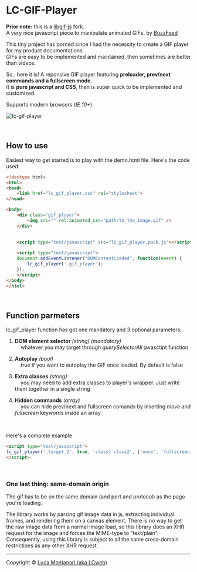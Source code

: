 # LC-GIF-Player

__Prior note:__ this is a [libgif-js](https://github.com/buzzfeed/libgif-js) fork.<br/>
A very nice javascript piece to manipulate animated GIFs, by [BuzzFeed](https://github.com/buzzfeed)

This tiny project has borned since I had the necessity to create a GIF player for my product documentations. <br/>
GIFs are easy to be implemented and maintained, then sometimes are better than videos.

So.. here it is! A reponsive GIF player featuring __preloader, prev/next commands and a fullscreen mode__.<br/>
It is __pure javascript and CSS__, then is super quick to be implemented and customized.

Supports modern browsers (_IE 10+_)


![lc-gif-player](https://lcweb.it/wp-content/uploads/2018/05/lc_gif_player.jpg)


&nbsp;


How to use
---

Easiest way to get started is to play with the demo.html file. Here's the code used:


``` html
<!doctype html>
<html>
<head>
	<link href="lc_gif_player.css" rel="stylesheet">
</head>

<body>
	<div class="gif_player">
		<img src="" rel:animated_src="path/to_the_image.gif" />
	</div>
	

	<script type="text/javascript" src="lc_gif_player.pack.js"></script>
	
	<script type="text/javascript">
    document.addEventListener("DOMContentLoaded", function(event) {   
        lc_gif_player('.gif_player');     
    });
    </script>
</body>
</html>
```

&nbsp;


Function parmeters
---

lc_gif_player function has got one mandatory and 3 optional parameters:

1. __DOM element selector__ _(string) (mandatory)_<br/>
 &nbsp; &nbsp; whatever you may target through _querySelectorAll_ javasctipt function

2. __Autoplay__ _(bool)_<br/>
 &nbsp; &nbsp; true if you want to autoplay the GIF once loaded. By default is false 

3. __Extra classes__ _(string)_<br/>
 &nbsp; &nbsp; you may need to add extra classes to player's wrapper. Just write them together in a single string  

4. __Hidden commands__ _(array)_<br/>
 &nbsp; &nbsp;  you can hide prev/next and fullscreen comands by inserting _move_ and _fullscreen_ keywords inside an array

&nbsp;

Here's a complete example

``` html
<script type="text/javascript">
lc_gif_player('.target_2', true, 'class1 class2', ['move', 'fullscreen']);
</script>
```

&nbsp;


### One last thing: same-domain origin


The gif has to be on the same domain (and port and protocol) as the page you're loading.

The library works by parsing gif image data in js, extracting individual frames, and rendering them on a canvas element. There is no way to get the raw image data from a normal image load, so this library does an XHR request for the image and forces the MIME-type to "text/plain". Consequently, using this library is subject to all the same cross-domain restrictions as any other XHR request.


* * *

Copyright &copy; [Luca Montanari (aka LCweb)](https://lcweb.it)

